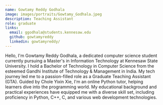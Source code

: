 ```yaml
---
name: Gowtamy Reddy Godhala
image: images/portraits/Gowtamy_Godhala.jpeg
description: Teaching Assistant
role: graduate
links:
  email: ggodhala@students.kennesaw.edu
  github: gowtamyreddy
  linkedin: gowtamyreddy/
---
```

<!-- Personal description goes here -->
Hello, I'm Gowtamy Reddy Godhala, a dedicated computer science student currently pursuing a Master's in Information Technology at Kennesaw State University. I hold a Bachelor of Technology in Computer Science from the esteemed Gandhi Institute of Technology & Management in India.
My tech journey led me to a passion-filled role as a Graduate Teaching Assistant (GTA). Guided by Chole Yixin Xie, I'm an online Python tutor, helping learners dive into the programming world.
My educational background and practical experiences have equipped me with a diverse skill set, including proficiency in Python, C++, C, and various web development technologies.